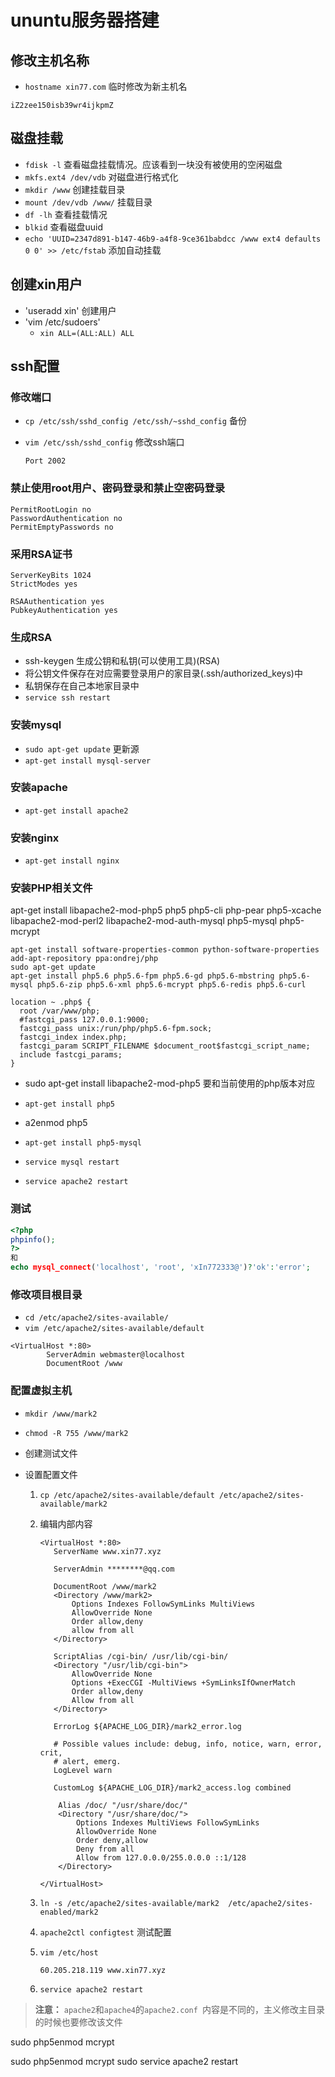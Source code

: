 # ununtu服务器搭建

## 修改主机名称

* `hostname xin77.com` 临时修改为新主机名

```
iZ2zee150isb39wr4ijkpmZ
```

## 磁盘挂载

* `fdisk -l` 查看磁盘挂载情况。应该看到一块没有被使用的空闲磁盘
* `mkfs.ext4 /dev/vdb` 对磁盘进行格式化
* `mkdir /www` 创建挂载目录
* `mount /dev/vdb /www/` 挂载目录
* `df -lh` 查看挂载情况
* `blkid` 查看磁盘uuid
* `echo 'UUID=2347d891-b147-46b9-a4f8-9ce361babdcc /www ext4 defaults 0 0' >> /etc/fstab` 添加自动挂载

## 创建xin用户

* 'useradd xin' 创建用户
* 'vim /etc/sudoers' 
  * `xin ALL=(ALL:ALL) ALL `

## ssh配置

### 修改端口

* `cp /etc/ssh/sshd_config /etc/ssh/~sshd_config` 备份

* `vim /etc/ssh/sshd_config` 修改ssh端口

  ```shell
  Port 2002
  ```

### 禁止使用root用户、密码登录和禁止空密码登录

```shell
PermitRootLogin no
PasswordAuthentication no
PermitEmptyPasswords no
```

### 采用RSA证书

```
ServerKeyBits 1024
StrictModes yes

RSAAuthentication yes
PubkeyAuthentication yes
```

### 生成RSA

* ssh-keygen 生成公钥和私钥(可以使用工具)(RSA)
* 将公钥文件保存在对应需要登录用户的家目录(.ssh/authorized_keys)中
* 私钥保存在自己本地家目录中
* `service ssh restart`


### 安装mysql

* `sudo apt-get update` 更新源
* `apt-get install mysql-server`

### 安装apache

* `apt-get install apache2 `


### 安装nginx

* `apt-get install nginx`

### 安装PHP相关文件

apt-get install libapache2-mod-php5 php5 php5-cli php-pear php5-xcache libapache2-mod-perl2 libapache2-mod-auth-mysql php5-mysql php5-mcrypt

````
apt-get install software-properties-common python-software-properties 
add-apt-repository ppa:ondrej/php
sudo apt-get update
apt-get install php5.6 php5.6-fpm php5.6-gd php5.6-mbstring php5.6-mysql php5.6-zip php5.6-xml php5.6-mcrypt php5.6-redis php5.6-curl
````

```
location ~ .php$ {
  root /var/www/php;
  #fastcgi_pass 127.0.0.1:9000;
  fastcgi_pass unix:/run/php/php5.6-fpm.sock;
  fastcgi_index index.php;
  fastcgi_param SCRIPT_FILENAME $document_root$fastcgi_script_name;
  include fastcgi_params;
}
```

* sudo apt-get install libapache2-mod-php5 要和当前使用的php版本对应
* `apt-get install php5`
* a2enmod php5
* `apt-get install php5-mysql`


* `service mysql restart`
* `service apache2 restart`

### 测试

````php
<?php
phpinfo();
?>
和
echo mysql_connect('localhost', 'root', 'xIn772333@')?'ok':'error';
````

### 修改项目根目录

* `cd /etc/apache2/sites-available/`
* `vim /etc/apache2/sites-available/default`

```
<VirtualHost *:80>
        ServerAdmin webmaster@localhost
        DocumentRoot /www
```

### 配置虚拟主机

* `mkdir /www/mark2` 

* `chmod -R 755 /www/mark2`

* 创建测试文件

* 设置配置文件

  1. `cp /etc/apache2/sites-available/default /etc/apache2/sites-available/mark2`

  2. 编辑内部内容

     ````
     <VirtualHost *:80>
     	ServerName www.xin77.xyz

     	ServerAdmin ********@qq.com

     	DocumentRoot /www/mark2
     	<Directory /www/mark2>
     		Options Indexes FollowSymLinks MultiViews
     		AllowOverride None
     		Order allow,deny
     		allow from all
     	</Directory>

     	ScriptAlias /cgi-bin/ /usr/lib/cgi-bin/
     	<Directory "/usr/lib/cgi-bin">
     		AllowOverride None
     		Options +ExecCGI -MultiViews +SymLinksIfOwnerMatch
     		Order allow,deny
     		Allow from all
     	</Directory>

     	ErrorLog ${APACHE_LOG_DIR}/mark2_error.log

     	# Possible values include: debug, info, notice, warn, error, crit,
     	# alert, emerg.
     	LogLevel warn

     	CustomLog ${APACHE_LOG_DIR}/mark2_access.log combined

         Alias /doc/ "/usr/share/doc/"
         <Directory "/usr/share/doc/">
             Options Indexes MultiViews FollowSymLinks
             AllowOverride None
             Order deny,allow
             Deny from all
             Allow from 127.0.0.0/255.0.0.0 ::1/128
         </Directory>

     </VirtualHost>
     ````

  3. `ln -s /etc/apache2/sites-available/mark2  /etc/apache2/sites-enabled/mark2`

  4. `apache2ctl configtest` 测试配置

  5. `vim /etc/host`

     ```
     60.205.218.119	www.xin77.xyz
     ```

  6. `service apache2 restart`

> **注意：** `apache2`和`apache4`的`apache2.conf `内容是不同的，主义修改主目录的时候也要修改该文件

[](http://www.mr-wu.cn/aliyun-ecs-ubuntu/)

sudo php5enmod mcrypt

sudo php5enmod mcrypt
sudo service apache2 restart

